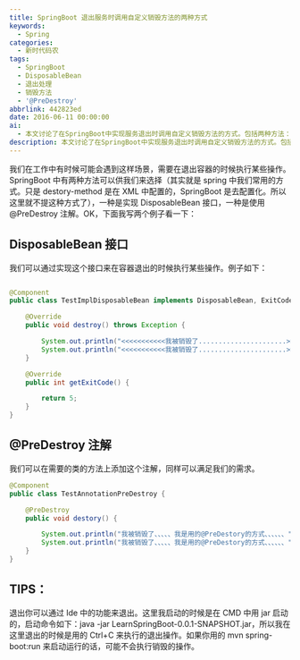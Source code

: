 ```yaml
---
title: SpringBoot 退出服务时调用自定义销毁方法的两种方式
keywords:
  - Spring
categories:
  - 新时代码农
tags:
  - SpringBoot
  - DisposableBean
  - 退出处理
  - 销毁方法
  - '@PreDestroy'
abbrlink: 442823ed
date: 2016-06-11 00:00:00
ai:
  - 本文讨论了在SpringBoot中实现服务退出时调用自定义销毁方法的方式。包括两种方法：通过实现DisposableBean接口和使用@PreDestroy注解。文章详细介绍了这两种方法的应用实例，并给出了如何在容器退出时执行特定操作的代码示例。
description: 本文讨论了在SpringBoot中实现服务退出时调用自定义销毁方法的方式。包括两种方法：通过实现DisposableBean接口和使用@PreDestroy注解。文章详细介绍了这两种方法的应用实例，并给出了如何在容器退出时执行特定操作的代码示例。
---
```


我们在工作中有时候可能会遇到这样场景，需要在退出容器的时候执行某些操作。SpringBoot 中有两种方法可以供我们来选择（其实就是 spring 中我们常用的方式。只是 destory-method 是在 XML 中配置的，SpringBoot 是去配置化。所以这里就不提这种方式了），一种是实现 DisposableBean 接口，一种是使用@PreDestroy 注解。OK，下面我写两个例子看一下：

## DisposableBean 接口

我们可以通过实现这个接口来在容器退出的时候执行某些操作。例子如下：

```java

@Component
public class TestImplDisposableBean implements DisposableBean, ExitCodeGenerator {

    @Override
    public void destroy() throws Exception {

        System.out.println("<<<<<<<<<<<我被销毁了......................>>>>>>>>>>>>>>>");
        System.out.println("<<<<<<<<<<<我被销毁了......................>>>>>>>>>>>>>>>");
    }

    @Override
    public int getExitCode() {

        return 5;
    }
}

```

## @PreDestroy 注解

我们可以在需要的类的方法上添加这个注解，同样可以满足我们的需求。

```java
@Component
public class TestAnnotationPreDestroy {

    @PreDestroy
    public void destory() {

        System.out.println("我被销毁了、、、、、我是用的@PreDestory的方式、、、、、、");
        System.out.println("我被销毁了、、、、、我是用的@PreDestory的方式、、、、、、");
    }
}

```

## TIPS：

退出你可以通过 Ide 中的功能来退出。这里我启动的时候是在 CMD 中用 jar 启动的，启动命令如下：java -jar LearnSpringBoot-0.0.1-SNAPSHOT.jar，所以我在这里退出的时候是用的 Ctrl+C 来执行的退出操作。如果你用的 mvn spring-boot:run 来启动运行的话，可能不会执行销毁的操作。
